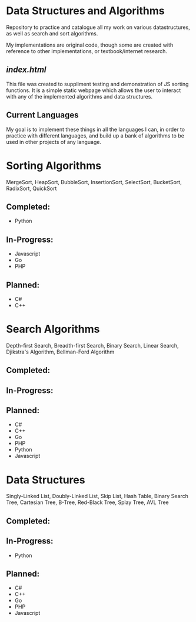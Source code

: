 # Data Structures and Algorithms
Repository to practice and catalogue all my work on various datastructures, as well as search and sort algorithms.

My implementations are original code, though some are created with reference to other implementations, or textbook/internet research.

## *index.html*
This file was created to suppliment testing and demonstration of JS sorting functions. It is a simple static webpage which allows the user to interact with any of the implemented algorithms and data structures.

## Current Languages
My goal is to implement these things in all the languages I can, in order to practice with different languages, and build up a bank of algorithms to be used in other projects of any language.


# Sorting Algorithms
MergeSort, HeapSort, BubbleSort, InsertionSort, SelectSort, BucketSort, RadixSort, QuickSort
## **Completed:**
- Python

## **In-Progress:**
- Javascript
- Go
- PHP

## **Planned:**
- C#
- C++

# Search Algorithms
Depth-first Search, Breadth-first Search, Binary Search, Linear Search, Djikstra's Algorithm, Bellman-Ford Algorithm
## **Completed:**

## **In-Progress:**

## **Planned:**
- C#
- C++
- Go
- PHP
- Python
- Javascript

# Data Structures
Singly-Linked List, Doubly-Linked List, Skip List, Hash Table, Binary Search Tree, Cartesian Tree, B-Tree, Red-Black Tree, Splay Tree, AVL Tree
## **Completed:**

## **In-Progress:**
- Python

## **Planned:**
- C#
- C++
- Go
- PHP
- Javascript



